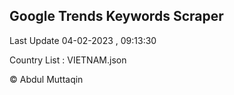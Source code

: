 

## Google Trends Keywords Scraper 
 
Last Update 04-02-2023 , 09:13:30

Country List :
VIETNAM.json



© Abdul Muttaqin 
